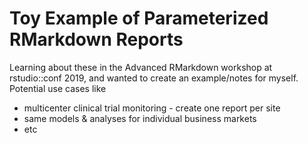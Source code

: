 # Toy Example of Parameterized RMarkdown Reports

Learning about these in the Advanced RMarkdown workshop at rstudio::conf 2019, and wanted to create an example/notes for myself. Potential use cases like

- multicenter clinical trial monitoring - create one report per site
- same models & analyses for individual business markets
- etc
